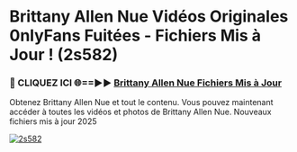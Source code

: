# Brittany Allen Nue Vidéos Originales 0nlyFans Fuitées - Fichiers Mis à Jour ! (2s582)

<h3>🔴 CLIQUEZ ICI 🌐==►► <a href="https://tinyurl.com/2pmr4ezf" rel="nofollow">Brittany Allen Nue Fichiers Mis à Jour</a></h3>

Obtenez Brittany Allen Nue et tout le contenu. Vous pouvez maintenant accéder à toutes les vidéos et photos de Brittany Allen Nue. Nouveaux fichiers mis à jour 2025

[![2s582](https://i.imgur.com/6SNvagu.gif)](https://tinyurl.com/2pmr4ezf)
